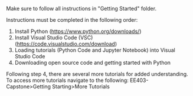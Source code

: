 Make sure to follow all instructions in "Getting Started" folder. 

Instructions must be completed in the following order:
  1. Install Python (https://www.python.org/downloads/)
  3. Install Visual Studio Code (VSC) (https://code.visualstudio.com/download)
  4. Loading tutorials (Python Code and Jupyter Notebook) into Visual Studio Code
  5. Downloading open source code and getting started with Python

Following step 4, there are several more tutorials for added understanding. To access more tutorials navigate to the following:
  EE403-Capstone>Getting Starting>More Tutorials
